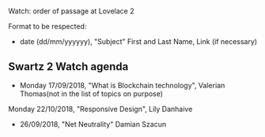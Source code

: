 #
 Watch: order of passage at Lovelace 2

Format to be respected:   
- date (dd/mm/yyyyyy), "Subject" First and Last Name, Link (if necessary)

## Swartz 2 Watch agenda

- Monday 17/09/2018, "What is Blockchain technology", Valerian Thomas(not in the list of topics on purpose)

Monday 22/10/2018, "Responsive Design", Lily Danhaive

- 26/09/2018, "Net Neutrality" Damian Szacun

